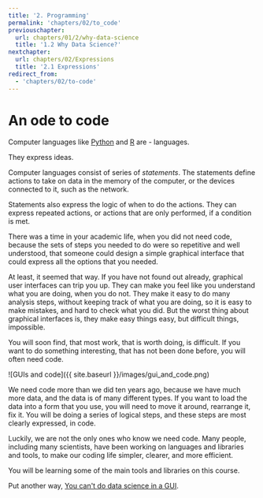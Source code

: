 ```yaml
---
title: '2. Programming'
permalink: 'chapters/02/to_code'
previouschapter:
  url: chapters/01/2/why-data-science
  title: '1.2 Why Data Science?'
nextchapter:
  url: chapters/02/Expressions
  title: '2.1 Expressions'
redirect_from:
  - 'chapters/02/to-code'
---
```

# An ode to code

Computer languages like [Python](https://python.org) and
[R](https://r-project.org) are \- languages.

They express ideas.

Computer languages consist of series of *statements*.  The statements define
actions to take on data in the memory of the computer, or the devices
connected to it, such as the network.

Statements also express the logic of when to do the actions.  They can express
repeated actions, or actions that are only performed, if a condition is met.

There was a time in your academic life, when you did not need code, because
the sets of steps you needed to do were so repetitive and well understood,
that someone could design a simple graphical interface that could express all
the options that you needed.

At least, it seemed that way.  If you have not found out already, graphical
user interfaces can trip you up.  They can make you feel like you understand
what you are doing, when you do not.  They make it easy to do many analysis
steps, without keeping track of what you are doing, so it is easy to make
mistakes, and hard to check what you did.  But the worst thing about graphical
interfaces is, they make easy things easy, but difficult things, impossible.

You will soon find, that most work, that is worth doing, is difficult.  If you
want to do something interesting, that has not been done before, you will
often need code.

![GUIs and code]({{ site.baseurl }}/images/gui_and_code.png)

We need code more than we did ten years ago, because we have much more data,
and the data is of many different types.  If you want to load the data into a
form that you use, you will need to move it around, rearrange it, fix it.
You will be doing a series of logical steps, and these steps are most clearly
expressed, in code.

Luckily, we are not the only ones who know we need code.  Many people,
including many scientists, have been working on languages and libraries and
tools, to make our coding life simpler, clearer, and more efficient.

You will be learning some of the main tools and libraries on this course.

Put another way, [You can't do data science in a
GUI](https://www.youtube.com/watch?v=cpbtcsGE0OA).
